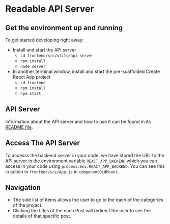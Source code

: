 # Readable API Server

## Get the environment up and running

To get started developing right away:

* Install and start the API server
    - `cd frontend/src/utils/api-server`
    - `npm install`
    - `node server`
* In another terminal window, install and start the pre-scaffolded Create React App project
    - `cd frontend`
    - `npm install`
    - `npm start`

## API Server

Information about the API server and how to use it can be found in its [README file](api-server/README.md).

## Access The API Server

To accesss the backend server in your code, we have stored the URL to the API server in the environment variable `REACT_APP_BACKEND` which you can access in your code using `process.env.REACT_APP_BACKEND`. You can see this in action in `frontend/src/App.js` in `componentDidMount`.


## Navigation
- The side list of items allows the user to go to the each of the categories of the project.
- Clicking the titles of the each Post will redirect the user to see the details of that specific post.
